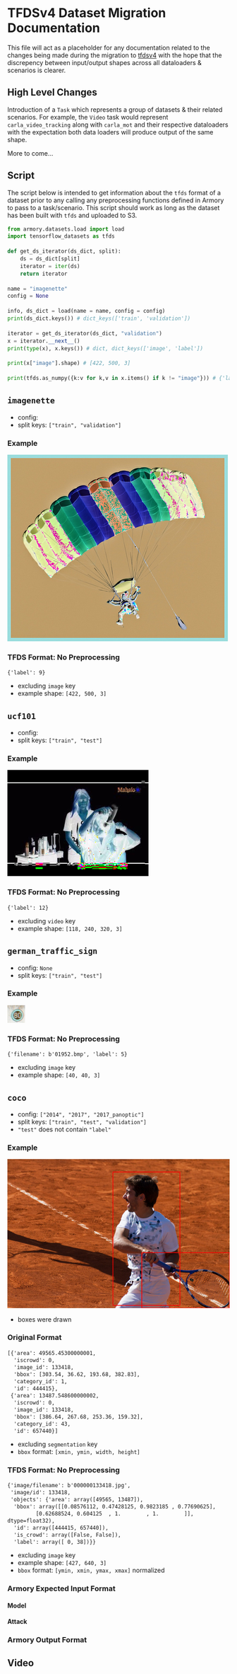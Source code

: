 # TFDSv4 Dataset Migration Documentation

This file will act as a placeholder for any documentation related to the changes being made during the migration to [tfdsv4](https://github.com/twosixlabs/armory/milestone/18) with the hope that the discrepency between input/output shapes across all dataloaders & scenarios is clearer.

## High Level Changes

 Introduction of a `Task` which represents a group of datasets & their related scenarios. For example, the `Video` task would represent `carla_video_tracking` along with `carla_mot` and their respective dataloaders with the expectation both data loaders will produce output of the same shape.

 More to come...

## Script
The script below is intended to get information about the `tfds` format of a dataset prior to any calling any preprocessing functions defined in Armory to pass to a task/scenario. This script should work as long as the dataset has been built with `tfds` and uploaded to S3.
```python
from armory.datasets.load import load
import tensorflow_datasets as tfds

def get_ds_iterator(ds_dict, split):
    ds = ds_dict[split]
    iterator = iter(ds)
    return iterator

name = "imagenette"
config = None

info, ds_dict = load(name = name, config = config)
print(ds_dict.keys()) # dict_keys(['train', 'validation'])

iterator = get_ds_iterator(ds_dict, "validation")
x = iterator.__next__()
print(type(x), x.keys()) # dict, dict_keys(['image', 'label'])

print(x["image"].shape) # [422, 500, 3]

print(tfds.as_numpy({k:v for k,v in x.items() if k != "image"})) # {'label': 9}
```

## `imagenette`
- config: 
- split keys: `["train", "validation"]`
### Example
![imagenette example](images/imagenette_example.png)

### TFDS Format: No Preprocessing
```
{'label': 9}
```
- excluding `image` key
- example shape: `[422, 500, 3]`

## `ucf101`
- config:
- split keys: `["train", "test"]`

### Example
![ucf101 example](images/ucf101_example.png)

### TFDS Format: No Preprocessing
```
{'label': 12}
```
- excluding `video` key
- example shape: `[118, 240, 320, 3]`

## `german_traffic_sign`
- config: `None`
- split keys: `["train", "test"]`

### Example
![german_traffic_sign example](images/german_traffic_sign_example.png)

### TFDS Format: No Preprocessing
```
{'filename': b'01952.bmp', 'label': 5}
```
- excluding `image` key
- example shape: `[40, 40, 3]`

## `coco`
- config: `["2014", "2017", "2017_panoptic"]`
- split keys: `["train", "test", "validation"]`
- `"test"` does not contain `"label"`
### Example
![coco example](images/coco_example.png)
- boxes were drawn

### Original Format
```
[{'area': 49565.45300000001,
  'iscrowd': 0,
  'image_id': 133418,
  'bbox': [303.54, 36.62, 193.68, 382.83],
  'category_id': 1,
  'id': 444415},
 {'area': 13487.548600000002,
  'iscrowd': 0,
  'image_id': 133418,
  'bbox': [386.64, 267.68, 253.36, 159.32],
  'category_id': 43,
  'id': 657440}]
```
- excluding `segmentation` key
- `bbox` format: `[xmin, ymin, width, height]`

### TFDS Format: No Preprocessing
```
{'image/filename': b'000000133418.jpg',
 'image/id': 133418,
 'objects': {'area': array([49565, 13487]),
  'bbox': array([[0.08576112, 0.47428125, 0.9823185 , 0.77690625],
         [0.62688524, 0.604125  , 1.        , 1.        ]], dtype=float32),
  'id': array([444415, 657440]),
  'is_crowd': array([False, False]),
  'label': array([ 0, 38])}}
```
- excluding `image` key
- example shape: `[427, 640, 3]`
- `bbox` format: `[ymin, xmin, ymax, xmax]` normalized

### Armory Expected Input Format

#### Model

#### Attack

### Armory Output Format

## Video
